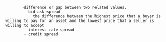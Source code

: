 
            difference or gap between two related values.
            - bid-ask spread
                the difference between the highest price that a buyer is willing to pay for an asset and the lowest price that a seller is willing to accept
            - interest rate spread
            - credit spread